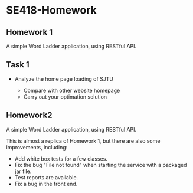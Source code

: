 # SE418-Homework

## Homework 1

A simple Word Ladder application, using RESTful API.

## Task 1

* Analyze the home page loading of SJTU
    
    * Compare with other website homepage
    * Carry out your optimation solution 

## Homework2

A simple Word Ladder application, using RESTful API.

This is almost a replica of Homework 1, but there are also some improvements, including:

* Add white box tests for a few classes.
* Fix the bug "File not found" when starting the service with a packaged jar file.
* Test reports are available.
* Fix a bug in the front end.
